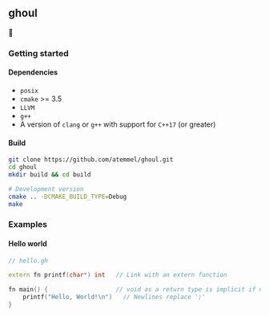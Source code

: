 ## ghoul

👻

### Getting started

#### Dependencies

* `posix`
* `cmake` >= 3.5
* `LLVM`
* `g++`
* A version of `clang` or `g++` with support for `C++17` (or greater)

#### Build

```sh
git clone https://github.com/atemmel/ghoul.git
cd ghoul
mkdir build && cd build

# Development version
cmake .. -DCMAKE_BUILD_TYPE=Debug
make
```

### Examples

#### Hello world

```cpp
// hello.gh

extern fn printf(char*) int   // Link with an extern function

fn main() {                   // void as a return type is implicit if no return type is specified
	printf("Hello, World!\n")   // Newlines replace ';'
}
```
